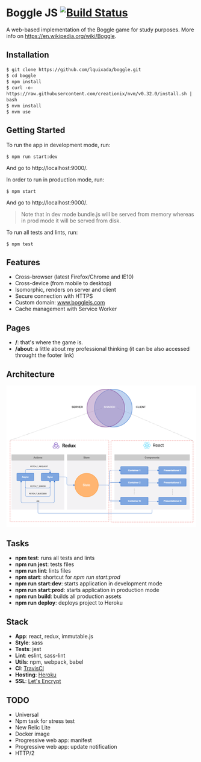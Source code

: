 # Boggle JS [![Build Status](https://travis-ci.org/lquixada/boggle.svg?branch=master)](https://travis-ci.org/lquixada/boggle)

A web-based implementation of the Boggle game for study purposes. More info on https://en.wikipedia.org/wiki/Boggle.


## Installation

```
$ git clone https://github.com/lquixada/boggle.git
$ cd boggle
$ npm install
$ curl -o- https://raw.githubusercontent.com/creationix/nvm/v0.32.0/install.sh | bash
$ nvm install
$ nvm use
```


## Getting Started

To run the app in development mode, run:

```
$ npm run start:dev
```

And go to http://localhost:9000/.

In order to run in production mode, run:

```
$ npm start
```

And go to http://localhost:9000/.

> Note that in dev mode bundle.js will be served from memory whereas
> in prod mode it will be served from disk.

To run all tests and lints, run:

```
$ npm test
```


## Features

* Cross-browser (latest Firefox/Chrome and IE10)
* Cross-device (from mobile to desktop)
* Isomorphic, renders on server and client
* Secure connection with HTTPS
* Custom domain: www.bogglejs.com
* Cache management with Service Worker


## Pages

* **/**: that's where the game is.
* **/about**: a little about my professional thinking (it can be also accessed throught the footer link)


## Architecture

![Architecture](./flowchart.png)


## Tasks

* **npm test**: runs all tests and lints
* **npm run jest**: tests files
* **npm run lint**: lints files
* **npm start**: shortcut for *npm run start:prod*
* **npm run start:dev**: starts application in development mode
* **npm run start:prod**: starts application in production mode
* **npm run build**: builds all production assets
* **npm run deploy**: deploys project to Heroku


## Stack

* **App**: react, redux, immutable.js
* **Style**: sass
* **Tests**: jest
* **Lint**: eslint, sass-lint
* **Utils**: npm, webpack, babel
* **CI**: [TravisCI](https://travis-ci.org/lquixada/boggle)
* **Hosting**: [Heroku](https://bogglejs.herokuapp.com/)
* **SSL**: [Let's Encrypt](https://letsencrypt.org/)


## TODO

* Universal
* Npm task for stress test
* New Relic Lite
* Docker image
* Progressive web app: manifest
* Progressive web app: update notification
* HTTP/2
